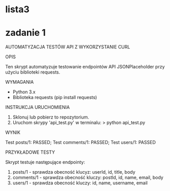# lista3
# zadanie 1
AUTOMATYZACJA TESTÓW API Z WYKORZYSTANIE CURL

OPIS

  Ten skrypt automatyzuje testowanie endpointów API JSONPlaceholder przy użyciu biblioteki requests.

WYMAGANIA
  - Python 3.x
  - Biblioteka requests (pip install requests)

INSTRUKCJA URUCHOMIENIA
  1. Sklonuj lub pobierz to repozytorium.
  2. Uruchom skrypy 'api_test.py' w terminalu:
    > python api_test.py

WYNIK

  Test posts/1: PASSED; Test comments/1: PASSED; Test users/1: PASSED

PRZYKŁADOWE TESTY

  Skrypt testuje następujące endpointy:
  1. posts/1 - sprawdza obecność klucyz: userId, id, title, body
  2. comments/1 - sprawdza obecność kluczy: postId, id, name, email, body
  3. users/1 - sprawdza obecność kluczy: id, name, username, email

